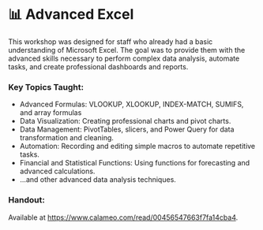 # 📊 Advanced Excel
This workshop was designed for staff who already had a basic understanding of Microsoft Excel. The goal was to provide them with the advanced skills necessary to perform complex data analysis, automate tasks, and create professional dashboards and reports.

### Key Topics Taught:
* Advanced Formulas: VLOOKUP, XLOOKUP, INDEX-MATCH, SUMIFS, and array formulas
* Data Visualization: Creating professional charts and pivot charts.
* Data Management: PivotTables, slicers, and Power Query for data transformation and cleaning.
* Automation: Recording and editing simple macros to automate repetitive tasks.
* Financial and Statistical Functions: Using functions for forecasting and advanced calculations.
* ...and other advanced data analysis techniques.

### Handout:
Available at https://www.calameo.com/read/00456547663f7fa14cba4.
